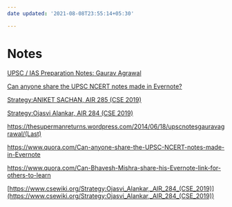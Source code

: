 ```yaml
---
date updated: '2021-08-08T23:55:14+05:30'

---
```


# Notes

[UPSC / IAS Preparation Notes: Gaurav Agrawal](https://thesupermanreturns.wordpress.com/2014/06/18/upscnotesgauravagrawal/)

[Can anyone share the UPSC NCERT notes made in Evernote?](https://qr.ae/pGFME9)

[Strategy:ANIKET SACHAN, AIR 285 (CSE 2019)](https://www.csewiki.org/Strategy:ANIKET_SACHAN,_AIR_285_(CSE_2019))

[Strategy:Ojasvi Alankar, AIR 284 (CSE 2019)](https://www.csewiki.org/Strategy:Ojasvi_Alankar,_AIR_284_(CSE_2019))

<https://thesupermanreturns.wordpress.com/2014/06/18/upscnotesgauravagrawal/(Last)>

<https://www.quora.com/Can-anyone-share-the-UPSC-NCERT-notes-made-in-Evernote>

<https://www.quora.com/Can-Bhavesh-Mishra-share-his-Evernote-link-for-others-to-learn>

[https://www.csewiki.org/Strategy:Ojasvi_Alankar,_AIR_284_(CSE_2019)](https://www.csewiki.org/Strategy:Ojasvi_Alankar,_AIR_284_(CSE_2019))
